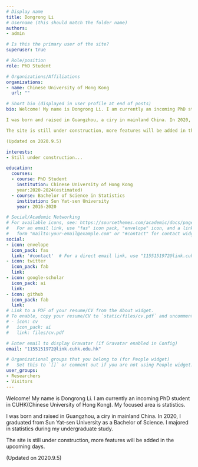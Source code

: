 ```yaml
---
# Display name
title: Dongrong Li
# Username (this should match the folder name)
authors:
- admin

# Is this the primary user of the site?
superuser: true

# Role/position
role: PhD Student

# Organizations/Affiliations
organizations:
- name: Chinese University of Hong Kong
  url: ""

# Short bio (displayed in user profile at end of posts)
bio: Welcome! My name is Dongrong Li. I am currently an incoming PhD student in CUHK(Chinese University of Hong Kong). My focused area is statistics. 

I was born and raised in Guangzhou, a ciry in mainland China. In 2020, I graduated from Sun Yat-sen University as a Bachelor of Science. I majored in statistics during my undergraduate study.

The site is still under construction, more features will be added in the upcoming days. 

(Updated on 2020.9.5)

interests:
- Still under construction...

education:
  courses:
  - course: PhD Student 
    institution: Chinese University of Hong Kong
    year:2020-2024(estimated)
  - course: Bachelor of Science in Statistics
    institution: Sun Yat-sen University
    year: 2016-2020

# Social/Academic Networking
# For available icons, see: https://sourcethemes.com/academic/docs/page-builder/#icons
#   For an email link, use "fas" icon pack, "envelope" icon, and a link in the
#   form "mailto:your-email@example.com" or "#contact" for contact widget.
social:
- icon: envelope
  icon_pack: fas
  link: '#contact'  # For a direct email link, use "1155151972@link.cuhk.edu.hk".
- icon: twitter
  icon_pack: fab
  link: 
- icon: google-scholar
  icon_pack: ai
  link: 
- icon: github
  icon_pack: fab
  link:
# Link to a PDF of your resume/CV from the About widget.
# To enable, copy your resume/CV to `static/files/cv.pdf` and uncomment the lines below.
# - icon: cv
#   icon_pack: ai
#   link: files/cv.pdf

# Enter email to display Gravatar (if Gravatar enabled in Config)
email: "1155151972@link.cuhk.edu.hk"

# Organizational groups that you belong to (for People widget)
#   Set this to `[]` or comment out if you are not using People widget.
user_groups:
- Researchers
- Visitors
---
```


Welcome! My name is Dongrong Li. I am currently an incoming PhD student in CUHK(Chinese University of Hong Kong). My focused area is statistics. 

I was born and raised in Guangzhou, a ciry in mainland China. In 2020, I graduated from Sun Yat-sen University as a Bachelor of Science. I majored in statistics during my undergraduate study.

The site is still under construction, more features will be added in the upcoming days. 

(Updated on 2020.9.5)
